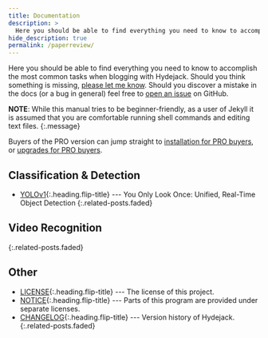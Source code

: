 ```yaml
---
title: Documentation
description: >
  Here you should be able to find everything you need to know to accomplish the most common tasks when blogging with Hydejack.
hide_description: true
permalink: /paperreview/
---
```


Here you should be able to find everything you need to know to accomplish the most common tasks when blogging with Hydejack.
Should you think something is missing, [please let me know](mailto:mail@qwtel.com).
Should you discover a mistake in the docs (or a bug in general) feel free to [open an issue](https://github.com/hydecorp/hydejack/issues) on GitHub.

**NOTE**: While this manual tries to be beginner-friendly, as a user of Jekyll it is assumed that you are comfortable running shell commands and editing text files.
{:.message}

Buyers of the PRO version can jump straight to [installation for PRO buyers](install.md#pro-version),
or [upgrades for PRO buyers](upgrade.md#pro-version).

## Classification & Detection
* [YOLOv1]{:.heading.flip-title} --- You Only Look Once: Unified, Real-Time Object Detection
{:.related-posts.faded}

## Video Recognition
{:.related-posts.faded}

## Other
* [LICENSE]{:.heading.flip-title} --- The license of this project.
* [NOTICE]{:.heading.flip-title} --- Parts of this program are provided under separate licenses.
* [CHANGELOG]{:.heading.flip-title} --- Version history of Hydejack.
{:.related-posts.faded}

[YOLOv1]: YOLOv1.md


[LICENSE]: ../LICENSE.md
[NOTICE]: ../NOTICE.md
[CHANGELOG]: ../CHANGELOG.md
